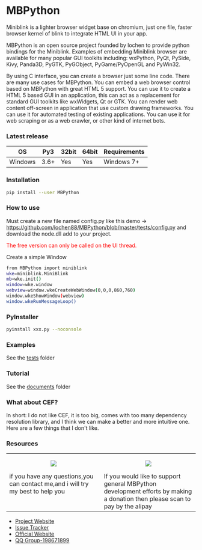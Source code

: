 # MBPython

Miniblink is a lighter browser widget base on chromium,
just one file, faster browser kernel of blink to integrate HTML UI in your app.

MBPython is an open source project founded by lochen to provide python bindings for the Miniblink. Examples of embedding Miniblink browser are available for many popular GUI toolkits including: wxPython, PyQt, PySide, Kivy, Panda3D, PyGTK, PyGObject, PyGame/PyOpenGL and PyWin32.

By using C interface, you can create a browser just some line code.
There are many use cases for MBPython. You can embed a web browser control based on MBPython with great HTML 5 support. You can use it to create a HTML 5 based GUI in an application, this can act as a replacement for standard GUI toolkits like wxWidgets, Qt or GTK. You can render web content off-screen in application that use custom drawing frameworks. You can use it for automated testing of existing applications. You can use it for web scraping or as a web crawler, or other kind of internet bots.

### Latest release

OS | Py3 | 32bit | 64bit | Requirements
--- | --- | --- | --- | ---
Windows | 3.6+ | Yes | Yes | Windows 7+

### Installation

```bash
pip install --user MBPython
```

### How to use
Must create a new file named config.py like this demo → https://github.com/lochen88/MBPython/blob/master/tests/config.py
and download the node.dll add to your project.

<p style="color: red">
    The free version can only be called on the UI thread.
</p>

Create a simple Window
```bash
from MBPython import miniblink
wke=miniblink.MiniBlink
mb=wke.init()
window=wke.window
webview=window.wkeCreateWebWindow(0,0,0,860,760)
window.wkeShowWindow(webview)
window.wkeRunMessageLoop()
```

### PyInstaller

```bash
pyinstall xxx.py --noconsole
```

### Examples

See the [tests](https://github.com/lochen88/MBPython/tree/master/tests) folder

### Tutorial

See the [documents](https://github.com/lochen88/MBPython/tree/master/documents) folder

### What about CEF?

In short: I do not like CEF, it is too big, comes with too many dependency resolution library, and I think we can make a better and more intuitive one. Here are a few things that I don't like.

### Resources

<table border="0">
    <tr>
        <td width="50%" valign="top">
            <p align="center">
                <img src="https://github.com/lochen88/MBPython/blob/master/tests/testjs/images/qq.jpg">
            </p>
            if you have any questions,you can contact me,and i will try my best to help you
        </td>
        <td width="50%" valign="top">
            <p align="center">
                <img src="https://github.com/lochen88/MBPython/blob/master/tests/testjs/images/alipay.jpg">
            </p>
            If you would like to support general MBPython development efforts by making a donation then please scan to pay by the alipay
        </td>
    </tr>
</table>

* [Project Website](https://github.com/lochen88/MBPython)
* [Issue Tracker](https://github.com/lochen88/MBPython/issues)
* [Official Website](https://weolar.github.io/miniblink/)
* [QQ Group-198671899](https://qm.qq.com/cgi-bin/qm/qr?k=JipVq9gRdpPf4dqjPK9bkL99u-_BLwZz&jump_from=webapi)


